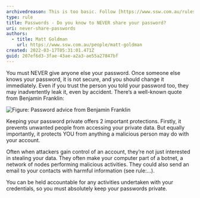 ```yaml
---
archivedreason: This is too basic. Follow [https://www.ssw.com.au/rules/rules-to-better-security-end-users instead.](/rules-to-better-security-end-users instead.)
type: rule
title: Passwords - Do you know to NEVER share your password?
uri: never-share-passwords
authors:
  - title: Matt Goldman
    url: https://www.ssw.com.au/people/matt-goldman
created: 2022-03-17T05:31:01.471Z
guid: 207ef6d3-3fae-43ae-a2a3-ae55a27847bf
---
```

You must NEVER give anyone else your password. Once someone else knows your password, it is not secure, and you should change it immediately. Even if you trust the person you told your password too, they may inadvertently leak it, even by accident. There’s a well-known quote from Benjamin Franklin:

![Figure: Password advice from Benjamin Franklin](bf-quote.jpg)

<!--endintro-->

Keeping your password private offers 2 important protections. Firstly, it prevents unwanted people from accessing your private data. But equally importantly, it protects YOU from anything a malicious person may do with your account.

Often when attackers gain control of an account, they’re not just interested in stealing your data. They often make your computer part of a botnet, a network of nodes performing malicious activities. They could also send an email to your contacts with harmful information (see rule:…).

You can be held accountable for any activities undertaken with your credentials, so you must absolutely keep your passwords private.
